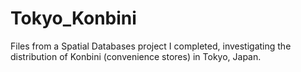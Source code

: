 # Tokyo_Konbini
Files from a Spatial Databases project I completed, investigating the distribution of Konbini (convenience stores) in Tokyo, Japan.
